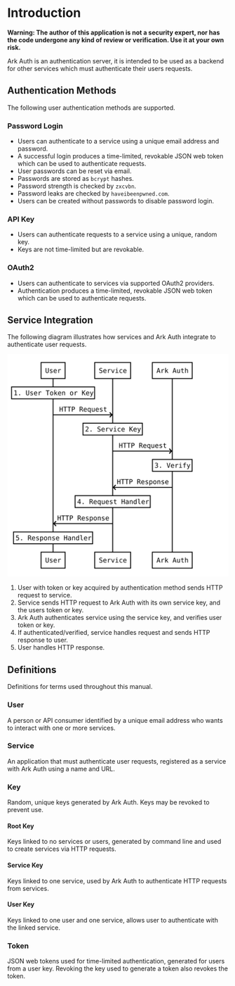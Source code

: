 # Introduction

**Warning: The author of this application is not a security expert, nor has the code undergone any kind of review or verification. Use it at your own risk.**

Ark Auth is an authentication server, it is intended to be used as a backend for other services which must authenticate their users requests.

## Authentication Methods

The following user authentication methods are supported.

### Password Login

- Users can authenticate to a service using a unique email address and password.
- A successful login produces a time-limited, revokable JSON web token which can be used to authenticate requests.
- User passwords can be reset via email.
- Passwords are stored as `bcrypt` hashes.
- Password strength is checked by `zxcvbn`.
- Password leaks are checked by `haveibeenpwned.com`.
- Users can be created without passwords to disable password login.

### API Key

- Users can authenticate requests to a service using a unique, random key.
- Keys are not time-limited but are revokable.

### OAuth2

- Users can authenticate to services via supported OAuth2 providers.
- Authentication produces a time-limited, revokable JSON web token which can be used to authenticate requests.

## Service Integration

The following diagram illustrates how services and Ark Auth integrate to authenticate user requests.

![User request verification](./files/diagram.svg)

1. User with token or key acquired by authentication method sends HTTP request to service.
2. Service sends HTTP request to Ark Auth with its own service key, and the users token or key.
3. Ark Auth authenticates service using the service key, and verifies user token or key.
4. If authenticated/verified, service handles request and sends HTTP response to user.
5. User handles HTTP response.

## Definitions

Definitions for terms used throughout this manual.

### User

A person or API consumer identified by a unique email address who wants to interact with one or more services.

### Service

An application that must authenticate user requests, registered as a service with Ark Auth using a name and URL.

### Key

Random, unique keys generated by Ark Auth. Keys may be revoked to prevent use.

#### Root Key

Keys linked to no services or users, generated by command line and used to create services via HTTP requests.

#### Service Key

Keys linked to one service, used by Ark Auth to authenticate HTTP requests from services.

#### User Key

Keys linked to one user and one service, allows user to authenticate with the linked service.

### Token

JSON web tokens used for time-limited authentication, generated for users from a user key. Revoking the key used to generate a token also revokes the token.

